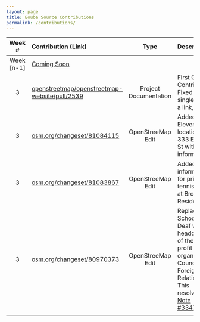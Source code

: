 ```yaml
---
layout: page
title: Bouba Source Contributions
permalink: /contributions/
---
```


<!--
The first column, Contribution, must be a hyperlink to the actual contribution,
such as the Wikipedia edit or pull request, etc., with a suitable name.
Type of the contribution should be "Wikipedia edit", "OpenStreet Map feature",
"Project Documentation", "Project Code", "Blog Edit", etc.

The Description should include a brief summary of what you did.

Replace the first row below with your contribution and add new ones below it
following the same syntax.

-->


| Week #  | Contribution (Link)  | Type  | Description |
|:---:|:---|:---:|:---|
| Week [n-1] |  [Coming Soon](https://xkcd.com/)   |     |      |
|  3  | [openstreetmap/openstreetmap-website/pull/2539](https://github.com/openstreetmap/openstreetmap-website/pull/2539) | Project Documentation | First Github Contribution! Fixed a single typo in a link, I did.  |
|  3  | [osm.org/changeset/81084115](https://www.openstreetmap.org/changeset/81084115)  |  OpenStreeMap Edit | Added a 7-Eleven location at 333 E 23rd St with store information. | 
|  3  | [osm.org/changeset/81083867](https://www.openstreetmap.org/changeset/81083867)  |  OpenStreeMap Edit | Added information for private tennis court at Brookdale Residence. | 
|  3  | [osm.org/changeset/80970373](https://www.openstreetmap.org/changeset/80970373) | OpenStreeMap Edit | Replaced School for Deaf with headquarters of the non profit organization Council on Foreign Relations. This resolved [Note #334704](https://www.openstreetmap.org/note/334704).  |
|     |     |     |      |
